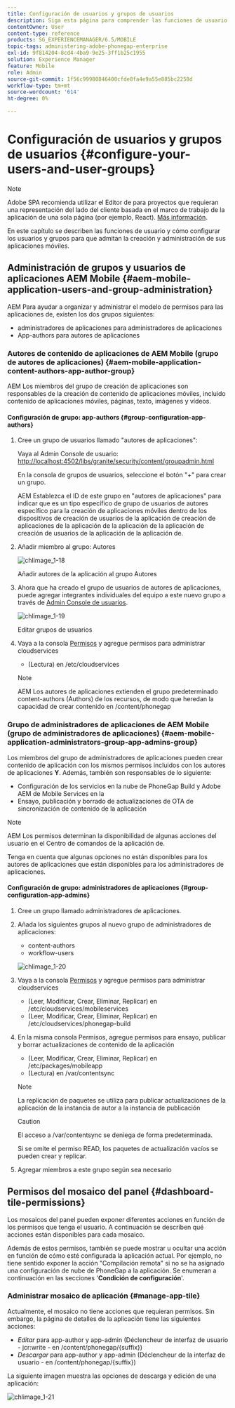 ```yaml
---
title: Configuración de usuarios y grupos de usuarios
description: Siga esta página para comprender las funciones de usuario y cómo configurar los usuarios y grupos para que admitan la creación y administración de sus aplicaciones móviles.
contentOwner: User
content-type: reference
products: SG_EXPERIENCEMANAGER/6.5/MOBILE
topic-tags: administering-adobe-phonegap-enterprise
exl-id: 9f814204-8cd4-4ba9-9e25-3ff1b25c1955
solution: Experience Manager
feature: Mobile
role: Admin
source-git-commit: 1f56c99980846400cfde8fa4e9a55e885bc2258d
workflow-type: tm+mt
source-wordcount: '614'
ht-degree: 0%

---
```


# Configuración de usuarios y grupos de usuarios {#configure-your-users-and-user-groups}

>[!NOTE]
>
>Adobe SPA recomienda utilizar el Editor de para proyectos que requieran una representación del lado del cliente basada en el marco de trabajo de la aplicación de una sola página (por ejemplo, React). [Más información](/help/sites-developing/spa-overview.md).

En este capítulo se describen las funciones de usuario y cómo configurar los usuarios y grupos para que admitan la creación y administración de sus aplicaciones móviles.

## Administración de grupos y usuarios de aplicaciones AEM Mobile {#aem-mobile-application-users-and-group-administration}

AEM Para ayudar a organizar y administrar el modelo de permisos para las aplicaciones de, existen los dos grupos siguientes:

* administradores de aplicaciones para administradores de aplicaciones
* App-authors para autores de aplicaciones

### Autores de contenido de aplicaciones de AEM Mobile (grupo de autores de aplicaciones) {#aem-mobile-application-content-authors-app-author-group}

AEM Los miembros del grupo de creación de aplicaciones son responsables de la creación de contenido de aplicaciones móviles, incluido contenido de aplicaciones móviles, páginas, texto, imágenes y vídeos.

#### Configuración de grupo: app-authors {#group-configuration-app-authors}

1. Cree un grupo de usuarios llamado &quot;autores de aplicaciones&quot;:

   Vaya al Admin Console de usuario: [http://localhost:4502/libs/granite/security/content/groupadmin.html](http://localhost:4502/libs/granite/security/content/groupadmin.html)

   En la consola de grupos de usuarios, seleccione el botón &quot;+&quot; para crear un grupo.

   AEM Establezca el ID de este grupo en &quot;autores de aplicaciones&quot; para indicar que es un tipo específico de grupo de usuarios de autores específico para la creación de aplicaciones móviles dentro de los dispositivos de creación de usuarios de la aplicación de creación de aplicaciones de la aplicación de la aplicación de la aplicación de creación de usuarios de la aplicación de la aplicación de.

1. Añadir miembro al grupo: Autores

   ![chlimage_1-18](assets/chlimage_1-18.png)

   Añadir autores de la aplicación al grupo Autores

1. Ahora que ha creado el grupo de usuarios de autores de aplicaciones, puede agregar integrantes individuales del equipo a este nuevo grupo a través de [Admin Console de usuarios](http://localhost:4502/libs/granite/security/content/useradmin.md).

   ![chlimage_1-19](assets/chlimage_1-19.png)

   Editar grupos de usuarios

1. Vaya a la consola [Permisos](http://localhost:4502/useradmin) y agregue permisos para administrar cloudservices

   * (Lectura) en /etc/cloudservices

   >[!NOTE]
   >
   >AEM Los autores de aplicaciones extienden el grupo predeterminado content-authors (Authors) de los recursos, de modo que heredan la capacidad de crear contenido en /content/phonegap

### Grupo de administradores de aplicaciones de AEM Mobile (grupo de administradores de aplicaciones) {#aem-mobile-application-administrators-group-app-admins-group}

Los miembros del grupo de administradores de aplicaciones pueden crear contenido de aplicación con los mismos permisos incluidos con los autores de aplicaciones **Y**. Además, también son responsables de lo siguiente:

* Configuración de los servicios en la nube de PhoneGap Build y Adobe AEM de Mobile Services en la
* Ensayo, publicación y borrado de actualizaciones de OTA de sincronización de contenido de la aplicación

>[!NOTE]
>
>AEM Los permisos determinan la disponibilidad de algunas acciones del usuario en el Centro de comandos de la aplicación de.
>
>Tenga en cuenta que algunas opciones no están disponibles para los autores de aplicaciones que están disponibles para los administradores de aplicaciones.

#### Configuración de grupo: administradores de aplicaciones {#group-configuration-app-admins}

1. Cree un grupo llamado administradores de aplicaciones.
1. Añada los siguientes grupos al nuevo grupo de administradores de aplicaciones:

   * content-authors
   * workflow-users

   ![chlimage_1-20](assets/chlimage_1-20.png)

1. Vaya a la consola [Permisos](http://localhost:4502/useradmin) y agregue permisos para administrar cloudservices

   * (Leer, Modificar, Crear, Eliminar, Replicar) en /etc/cloudservices/mobileservices
   * (Leer, Modificar, Crear, Eliminar, Replicar) en /etc/cloudservices/phonegap-build

1. En la misma consola Permisos, agregue permisos para ensayo, publicar y borrar actualizaciones de contenido de la aplicación

   * (Leer, Modificar, Crear, Eliminar, Replicar) en /etc/packages/mobileapp
   * (Lectura) en /var/contentsync

   >[!NOTE]
   >
   >La replicación de paquetes se utiliza para publicar actualizaciones de la aplicación de la instancia de autor a la instancia de publicación

   >[!CAUTION]
   >
   >El acceso a /var/contentsync se deniega de forma predeterminada.
   >
   >Si se omite el permiso READ, los paquetes de actualización vacíos se pueden crear y replicar.

1. Agregar miembros a este grupo según sea necesario

## Permisos del mosaico del panel {#dashboard-tile-permissions}

Los mosaicos del panel pueden exponer diferentes acciones en función de los permisos que tenga el usuario. A continuación se describen qué acciones están disponibles para cada mosaico.

Además de estos permisos, también se puede mostrar u ocultar una acción en función de cómo esté configurada la aplicación actual. Por ejemplo, no tiene sentido exponer la acción &quot;Compilación remota&quot; si no se ha asignado una configuración de nube de PhoneGap a la aplicación. Se enumeran a continuación en las secciones &#39;**Condición de configuración**&#39;.

### Administrar mosaico de aplicación {#manage-app-tile}

Actualmente, el mosaico no tiene acciones que requieran permisos. Sin embargo, la página de detalles de la aplicación tiene las siguientes acciones:

* *Editar* para app-author y app-admin (Déclencheur de interfaz de usuario - jcr:write - en /content/phonegap/{suffix})
* *Descargar* para app-author y app-admin (Déclencheur de la interfaz de usuario - en /content/phonegap/{suffix})

La siguiente imagen muestra las opciones de descarga y edición de una aplicación:

![chlimage_1-21](assets/chlimage_1-21.png)
